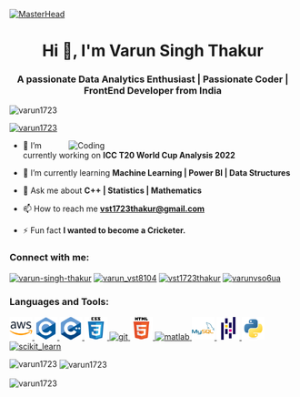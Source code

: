 [![MasterHead](https://steamuserimages-a.akamaihd.net/ugc/789759207704611075/211E4BC614371FBBEC73160E7B4621FBF66D42B1/?imw=5000&imh=5000&ima=fit&impolicy=Letterbox&imcolor=%23000000&letterbox=false)](https://rishavchanda.io)

<h1 align="center">Hi 👋, I'm Varun Singh Thakur</h1>
<h3 align="center">A passionate Data Analytics Enthusiast | Passionate Coder | FrontEnd Developer from India</h3>

<p align="left"> <img src="https://komarev.com/ghpvc/?username=varun1723&label=Profile%20views&color=0e75b6&style=flat" alt="varun1723" /> </p>

<p align="left"> <a href="https://github.com/ryo-ma/github-profile-trophy"><img src="https://github-profile-trophy.vercel.app/?username=varun1723" alt="varun1723" /></a> </p>

<img align="right" alt="Coding" width="400" src="https://media.giphy.com/media/2IudUHdI075HL02Pkk/giphy.gif?cid=790b7611xddcssgqhfot5y6szt54zwty8lj2lmjdtw5dze3z&ep=v1_gifs_search&rid=giphy.gif&ct=g">

- 🔭 I’m currently working on **ICC T20 World Cup Analysis 2022**

- 🌱 I’m currently learning **Machine Learning | Power BI | Data Structures**

- 💬 Ask me about **C++ | Statistics | Mathematics**

- 📫 How to reach me **vst1723thakur@gmail.com**

- ⚡ Fun fact **I wanted to become a Cricketer.**

<h3 align="left">Connect with me:</h3>
<p align="left">
<a href="https://linkedin.com/in/varun-singh-thakur" target="blank"><img align="center" src="https://raw.githubusercontent.com/rahuldkjain/github-profile-readme-generator/master/src/images/icons/Social/linked-in-alt.svg" alt="varun-singh-thakur" height="30" width="40" /></a>
<a href="https://instagram.com/varun_vst8104" target="blank"><img align="center" src="https://raw.githubusercontent.com/rahuldkjain/github-profile-readme-generator/master/src/images/icons/Social/instagram.svg" alt="varun_vst8104" height="30" width="40" /></a>
<a href="https://www.leetcode.com/vst1723thakur" target="blank"><img align="center" src="https://raw.githubusercontent.com/rahuldkjain/github-profile-readme-generator/master/src/images/icons/Social/leet-code.svg" alt="vst1723thakur" height="30" width="40" /></a>
<a href="https://auth.geeksforgeeks.org/user/varunvso6ua" target="blank"><img align="center" src="https://raw.githubusercontent.com/rahuldkjain/github-profile-readme-generator/master/src/images/icons/Social/geeks-for-geeks.svg" alt="varunvso6ua" height="30" width="40" /></a>
</p>

<h3 align="left">Languages and Tools:</h3>
<p align="left"> <a href="https://aws.amazon.com" target="_blank" rel="noreferrer"> <img src="https://raw.githubusercontent.com/devicons/devicon/master/icons/amazonwebservices/amazonwebservices-original-wordmark.svg" alt="aws" width="40" height="40"/> </a> <a href="https://www.cprogramming.com/" target="_blank" rel="noreferrer"> <img src="https://raw.githubusercontent.com/devicons/devicon/master/icons/c/c-original.svg" alt="c" width="40" height="40"/> </a> <a href="https://www.w3schools.com/cpp/" target="_blank" rel="noreferrer"> <img src="https://raw.githubusercontent.com/devicons/devicon/master/icons/cplusplus/cplusplus-original.svg" alt="cplusplus" width="40" height="40"/> </a> <a href="https://www.w3schools.com/css/" target="_blank" rel="noreferrer"> <img src="https://raw.githubusercontent.com/devicons/devicon/master/icons/css3/css3-original-wordmark.svg" alt="css3" width="40" height="40"/> </a> <a href="https://git-scm.com/" target="_blank" rel="noreferrer"> <img src="https://www.vectorlogo.zone/logos/git-scm/git-scm-icon.svg" alt="git" width="40" height="40"/> </a> <a href="https://www.w3.org/html/" target="_blank" rel="noreferrer"> <img src="https://raw.githubusercontent.com/devicons/devicon/master/icons/html5/html5-original-wordmark.svg" alt="html5" width="40" height="40"/> </a> <a href="https://www.mathworks.com/" target="_blank" rel="noreferrer"> <img src="https://upload.wikimedia.org/wikipedia/commons/2/21/Matlab_Logo.png" alt="matlab" width="40" height="40"/> </a> <a href="https://www.mysql.com/" target="_blank" rel="noreferrer"> <img src="https://raw.githubusercontent.com/devicons/devicon/master/icons/mysql/mysql-original-wordmark.svg" alt="mysql" width="40" height="40"/> </a> <a href="https://pandas.pydata.org/" target="_blank" rel="noreferrer"> <img src="https://raw.githubusercontent.com/devicons/devicon/2ae2a900d2f041da66e950e4d48052658d850630/icons/pandas/pandas-original.svg" alt="pandas" width="40" height="40"/> </a> <a href="https://www.python.org" target="_blank" rel="noreferrer"> <img src="https://raw.githubusercontent.com/devicons/devicon/master/icons/python/python-original.svg" alt="python" width="40" height="40"/> </a> <a href="https://scikit-learn.org/" target="_blank" rel="noreferrer"> <img src="https://upload.wikimedia.org/wikipedia/commons/0/05/Scikit_learn_logo_small.svg" alt="scikit_learn" width="40" height="40"/> </a> </p>

<p><img align="left" src="https://github-readme-stats.vercel.app/api/top-langs?username=varun1723&show_icons=true&locale=en&layout=compact" alt="varun1723" /></p>

<p>&nbsp;<img align="center" src="https://github-readme-stats.vercel.app/api?username=varun1723&show_icons=true&locale=en" alt="varun1723" /></p>

<p><img align="center" src="https://github-readme-streak-stats.herokuapp.com/?user=varun1723&" alt="varun1723" /></p>
